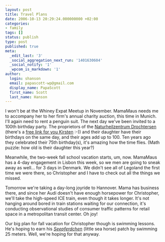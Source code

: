 ```yaml
---
layout: post
title: Travel Plans
date: 2006-10-13 20:29:24.000000000 +02:00
categories:
- family
tags: []
status: publish
type: post
published: true
meta:
  _edit_last: '3'
  _social_aggregation_next_run: '1401630604'
  _social_notify: '1'
  _wpcom_is_markdown: '1'
author:
  login: shanson
  email: papascott-wp@gmail.com
  display_name: PapaScott
  first_name: Scott
  last_name: Hanson
---
```

<p>I won't be at the Whiney Expat Meetup in November. MamaMaus needs me to accompany her to her firm's annual charity auction, this time in Munich. I'll again need to rent a penguin suit. The next day we've been invited to a 100th birthday party. The proprietors of the <a href="http://www.naturheilzentrumdrochtersen.de/">Naturheilzentrum Drochtersen</a> (there's a <a href="https://www.papascott.de/archives/2006/10/03/google-patriotism/#comment-21025">free link for you Kirsten</a> :-)) and their daughter have their birthdays on the same day, and their ages add up to 100. Ten years ago they celebrated their 75th birthday(s), it's amazing how the time flies. (Math puzzle: how old is their daughter this year?)</p>
<p>Meanwhile, the two-week fall school vacation starts, um, now. MamaMaus has a 4-day engagement in Lisbon this week, so we men are going to sneak away as well... for 3 days in Denmark. We didn't see all of Legoland the first time we were there, so Christopher and I have to check out all the things we missed.</p>
<p>Tomorrow we're taking a day-long joyride to Hannover. Mama has business there, and since her Audi doesn't have enough horsepower for Christopher, we'll take the high-speed ICE train, even though it takes longer. It's not hanging around bored in train stations waiting for our connection, it's conducting observational studies of consumer traffic patterns for retail space in a metropolitan transit center. Oh joy!</p>
<p>Our big plan for fall vacation for Christopher though is swimming lessons. He's hoping to earn his <a href="http://de.wikipedia.org/wiki/Fr%C3%BChschwimmer#Deutschland_.28.22Seepferdchen.22.29"><em>Seepferdchen</em></a> (little sea horse) patch by swimming 25 meters. Well, we're hoping for that anyway.</p>
